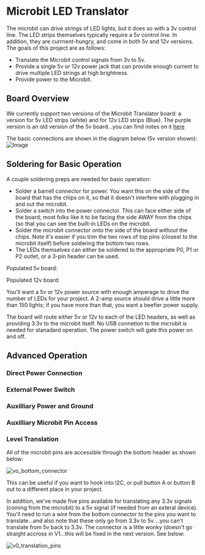 # Microbit LED Translator

The microbit can drive strings of LED lights, but it does so with a 3v control line.  The LED strips themselves typically require a 5v control line.  In addition, they are currnent-hungry, and come in both 5v and 12v versions.  The goals of this project are as follows:

* Translate the Microbit control signals from 3v to 5v.
* Provide a single 5v or 12v power jack that can provide enough current to drive multiple LED strings at high brightness.
* Provide power to the Microbit.

## Board Overview
We currently support two versions of the Microbit Translator board:  a version for 5v LED strips (white) and for 12v LED strips (Blue).  The purple version is an old version of the 5v board...you can find notes on it [here](https://github.com/gsalaman/microbit_led_translator/blob/main/version1_info.md)

The basic connections are shown in the diagram below (5v version shown):
![Image](https://github.com/user-attachments/assets/5e936c8c-3823-47f5-8cc9-354c99500317)

## Soldering for Basic Operation
A couple soldering preps are needed for basic operation:
* Solder a barrell connector for power.  You want this on the side of the board that has the chips on it, so that it doesn't interfere with plugging in and out the microbit.
* Solder a switch into the power connector.  This can face either side of the board; most folks like it to be facing the side AWAY from the chips (so that you can see the built-in LEDs on the microbit.
* Solder the microbit connector onto the side of the board *without* the chips.  Note it's easier if you trim the two rows of top pins (closest to the microbit itself) before soldering the bottom two rows.
* The LEDs themselves can either be soldered to the appropriate P0, P1 or P2 outlet, or a 3-pin header can be used.

Populated 5v board:

Populated 12v board:


You'll want a 5v or 12v power source with enough amperage to drive the number of LEDs for your project.  A 2-amp source should drive a little more than 150 lights; if you have more than that, you want a beefier power supply.

The board will route either 5v or 12v to each of the LED headers, as well as providing 3.3v to the microbit itself.  No USB connetion to the microbit is needed for stanadard operation.  The power switch will gate this power on and off.

## Advanced Operation

### Direct Power Connection

### External Power Switch

### Auxilliary Power and Ground

### Auxilliary Microbit Pin Access

### Level Translation


All of the microbit pins are accessible through the bottom header as shown below:

![vo_bottom_connector](https://github.com/gsalaman/microbit_led_translator/assets/43499190/4ef784af-96f0-4d4e-aea7-f7f57547f29f)

This can be useful if you want to hook into I2C, or pull button A or button B out to a different place in your project.  

In addition, we've made five pins available for translating any 3.3v signals (coming from the microbit) to a 5v signal (if needed from an exteral device).  You'll need to run a wire from the bottom connector to the pins you want to translate...and also note that these only go from 3.3v to 5v....you can't translate from 5v back to 3.3v.  The connector is a little wonky (doesn't go straight accross in V1...this will be fixed in the next version.  See below:

![v0_translation_pins](https://github.com/gsalaman/microbit_led_translator/assets/43499190/47d63c1c-f689-45ef-b097-c1fbfef39a25)

